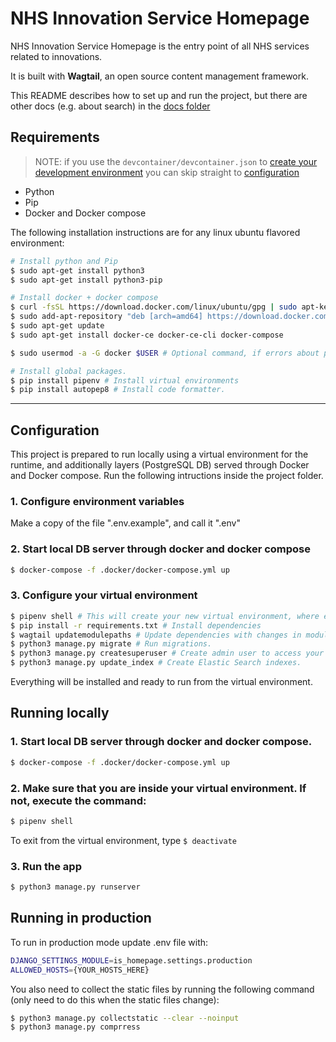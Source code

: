 # NHS Innovation Service Homepage
NHS Innovation Service Homepage is the entry point of all NHS services related to innovations.

It is built with **Wagtail**, an open source content management framework.

This README describes how to set up and run the project, but there are other docs (e.g. about search) in the [docs folder](./docs)


## Requirements

> NOTE: if you use the `devcontainer/devcontainer.json` to [create your development environment](https://code.visualstudio.com/docs/devcontainers/containers) you can skip straight to [configuration](#configuration)

- Python
- Pip
- Docker and Docker compose

The following installation instructions are for any linux ubuntu flavored environment:

``` bash
# Install python and Pip
$ sudo apt-get install python3
$ sudo apt-get install python3-pip

# Install docker + docker compose 
$ curl -fsSL https://download.docker.com/linux/ubuntu/gpg | sudo apt-key add -
$ sudo add-apt-repository "deb [arch=amd64] https://download.docker.com/linux/ubuntu RELEASE stable" # Check RELEASE in "cat /etc/os-release", UBUNTU_CODENAME
$ sudo apt-get update
$ sudo apt-get install docker-ce docker-ce-cli docker-compose

$ sudo usermod -a -G docker $USER # Optional command, if errors about permissions happens when running commands

# Install global packages.
$ pip install pipenv # Install virtual environments
$ pip install autopep8 # Install code formatter.
```
---

## Configuration
This project is prepared to run locally using a virtual environment for the runtime, and additionally layers (PostgreSQL DB) served through Docker and Docker compose. Run the following intructions inside the project folder.

### 1. Configure environment variables
Make a copy of the file ".env.example", and call it ".env"

### 2. Start local DB server through docker and docker compose
```bash
$ docker-compose -f .docker/docker-compose.yml up
```

### 3. Configure your virtual environment
``` bash
$ pipenv shell # This will create your new virtual environment, where everything runs.
$ pip install -r requirements.txt # Install dependencies
$ wagtail updatemodulepaths # Update dependencies with changes in module paths. This will be needed until all dependencies are updated to the wagtail version used. (https://docs.wagtail.org/en/stable/releases/3.0.html#changes-to-module-paths)
$ python3 manage.py migrate # Run migrations.
$ python3 manage.py createsuperuser # Create admin user to access your local admin area.
$ python3 manage.py update_index # Create Elastic Search indexes.

```
Everything will be installed and ready to run from the virtual environment.

## Running locally
### 1. Start local DB server through docker and docker compose.
```bash
$ docker-compose -f .docker/docker-compose.yml up
```
### 2. Make sure that you are inside your virtual environment. If not, execute the command:
```bash
$ pipenv shell
```
To exit from the virtual environment, type `$ deactivate`
### 3. Run the app
```bash
$ python3 manage.py runserver
```

## Running in production
To run in production mode update .env file with:
```bash
DJANGO_SETTINGS_MODULE=is_homepage.settings.production
ALLOWED_HOSTS={YOUR_HOSTS_HERE}
```

You also need to collect the static files by running the following command (only need to do this when the static files change):
```bash
$ python3 manage.py collectstatic --clear --noinput
$ python3 manage.py comprress
```
